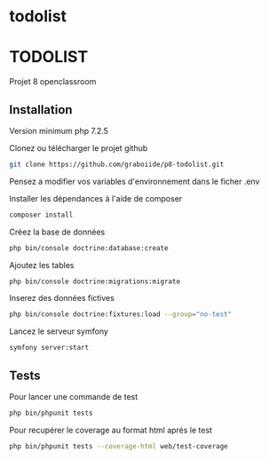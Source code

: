# todolist


# TODOLIST

Projet 8 openclassroom

## Installation

Version minimum php 7.2.5

Clonez ou télécharger le projet github

```bash
git clone https://github.com/graboiide/p8-todolist.git
```
Pensez a modifier vos variables d'environnement dans le ficher .env

Installer les dépendances à l'aide de composer

```bash
composer install
```
Créez la base de données

```bash
php bin/console doctrine:database:create
```

Ajoutez les tables

```bash
php bin/console doctrine:migrations:migrate
```
Inserez des données fictives 

```bash
php bin/console doctrine:fixtures:load --group="no-test"
```

Lancez le serveur symfony

```bash
symfony server:start
```
## Tests

Pour lancer une commande de test
```bash
php bin/phpunit tests
```

Pour recupérer le coverage au format html aprés le test
```bash
php bin/phpunit tests --coverage-html web/test-coverage
```
